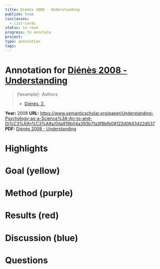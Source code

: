 ```yaml
---
title: Diénès 2008 - Understanding
publish: true
cssclasses:
  - list-cards
status: to read
progress: to annotate
project:
type: annotation
tags:
---
```

# Annotation for [Diénès 2008 - Understanding](Papers/References/Diénès%202008%20-%20Understanding)

> [!example]- Authors
> - [Diénès, Z.](Papers/People/Diénès%20Z.)

**Year:** 2008
**URL:** https://www.semanticscholar.org/paper/Understanding-Psychology-as-a-Science%3A-An-to-and-Di%C3%A9n%C3%A8s/0da919b04a393b7fa3f8bfb08122d0643422d537
**PDF:** [Diénès 2008 - Understanding](Papers/PDFs/Diénès%202008%20-%20Understanding%20Psychology%20as%20a%20Science%20An%20Introduction%20to%20Scientific%20and%20Statistical%20Inference.pdf)

# Highlights


# Goal (yellow)


# Method (purple)


# Results (red)


# Discussion (blue)


# Questions

